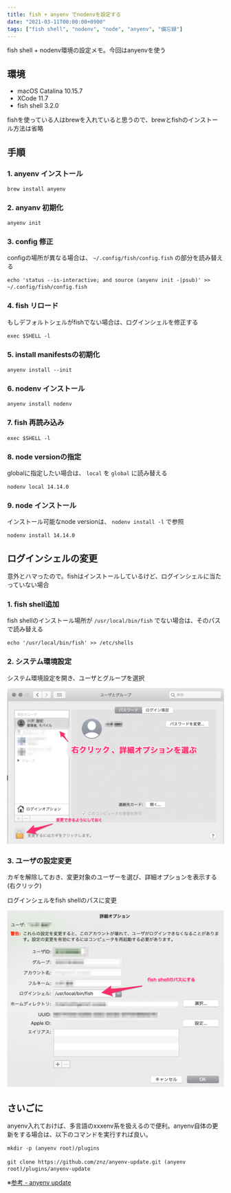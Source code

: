 ```yaml
---
title: fish + anyenv でnodenvを設定する
date: "2021-03-11T00:00:00+0900"
tags: ["fish shell", "nodenv", "node", "anyenv", "備忘録"]
---
```


fish shell + nodenv環境の設定メモ。今回はanyenvを使う

## 環境

- macOS Catalina 10.15.7
- XCode 11.7
- fish shell 3.2.0

fishを使っている人はbrewを入れていると思うので、brewとfishのインストール方法は省略

## 手順

### 1. anyenv インストール

```shell
brew install anyenv
```

### 2. anyanv 初期化

```shell
anyenv init
```

### 3. config 修正

configの場所が異なる場合は、 `~/.config/fish/config.fish` の部分を読み替える

```shell
echo 'status --is-interactive; and source (anyenv init -|psub)' >> ~/.config/fish/config.fish
```

### 4. fish リロード

もしデフォルトシェルがfishでない場合は、ログインシェルを修正する

```shell
exec $SHELL -l
```

### 5. install manifestsの初期化

```shell
anyenv install --init
```

### 6. nodenv インストール

```shell
anyenv install nodenv
```

### 7. fish 再読み込み

```shell
exec $SHELL -l
```

### 8. node versionの指定

globalに指定したい場合は、 `local` を `global` に読み替える

```shell
nodenv local 14.14.0
```

### 9. node インストール

インストール可能なnode versionは、 `nodenv install -l` で参照

```shell
nodenv install 14.14.0
```

## ログインシェルの変更

意外とハマったので。fishはインストールしているけど、ログインシェルに当たっていない場合

### 1. fish shell追加

fish shellのインストール場所が `/usr/local/bin/fish` でない場合は、そのパスで読み替える

```shell
echo '/usr/local/bin/fish' >> /etc/shells
```

### 2. システム環境設定

システム環境設定を開き、ユーザとグループを選択

![システム環境設定](u1.png)

### 3. ユーザの設定変更

カギを解除しておき、変更対象のユーザーを選び、詳細オプションを表示する(右クリック)

ログインシェルをfish shellのパスに変更

![ログインシェル修正](u2.png)

## さいごに

anyenv入れておけば、多言語のxxxenv系を扱えるので便利。anyenv自体の更新をする場合は、以下のコマンドを実行すれば良い。

```shell
mkdir -p (anyenv root)/plugins

git clone https://github.com/znz/anyenv-update.git (anyenv root)/plugins/anyenv-update
```

※[参考 - anyenv update](https://github.com/znz/anyenv-update)
